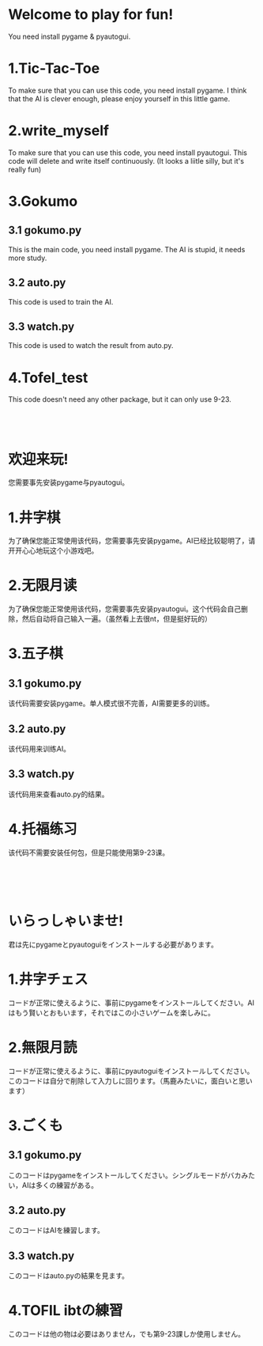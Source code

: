 # Welcome to play for fun! 
You need install pygame & pyautogui.
# 1.Tic-Tac-Toe
To make sure that you can use this code, you need install pygame. I think that the AI is clever enough, please enjoy yourself in this little game.
# 2.write_myself
To make sure that you can use this code, you need install pyautogui. This code will delete and write itself continuously. (It looks a liitle silly, but it's really fun)
# 3.Gokumo
## 3.1 gokumo.py
This is the main code, you need install pygame. The AI is stupid, it needs more study.
## 3.2 auto.py
This code is used to train the AI.
## 3.3 watch.py
This code is used to watch the result from auto.py.
# 4.Tofel_test
This code doesn't need any other package, but it can only use 9-23.
<br>  
<br> 
<br> 
# 欢迎来玩! 
您需要事先安装pygame与pyautogui。
# 1.井字棋
为了确保您能正常使用该代码，您需要事先安装pygame。AI已经比较聪明了，请开开心心地玩这个小游戏吧。
# 2.无限月读
为了确保您能正常使用该代码，您需要事先安装pyautogui。这个代码会自己删除，然后自动将自己输入一遍。（虽然看上去很nt，但是挺好玩的）
# 3.五子棋
## 3.1 gokumo.py
该代码需要安装pygame。单人模式很不完善，AI需要更多的训练。
## 3.2 auto.py
该代码用来训练AI。
## 3.3 watch.py
该代码用来查看auto.py的结果。
# 4.托福练习
该代码不需要安装任何包，但是只能使用第9-23课。
<br>  
<br>  
<br> 
# いらっしゃいませ! 
君は先にpygameとpyautoguiをインストールする必要があります。
# 1.井字チェス
コードが正常に使えるように、事前にpygameをインストールしてください。AIはもう賢いとおもいます，それではこの小さいゲームを楽しみに。
# 2.無限月読
コードが正常に使えるように、事前にpyautoguiをインストールしてください。このコードは自分で削除して入力しに回ります。（馬鹿みたいに，面白いと思います）  
# 3.ごくも
## 3.1 gokumo.py
このコードはpygameをインストールしてください。シングルモードがバカみたい，AIは多くの練習がある。
## 3.2 auto.py
このコードはAIを練習します。
## 3.3 watch.py
このコードはauto.pyの結果を見ます。
# 4.TOFIL ibtの練習
このコードは他の物は必要はありません，でも第9-23課しか使用しません。
